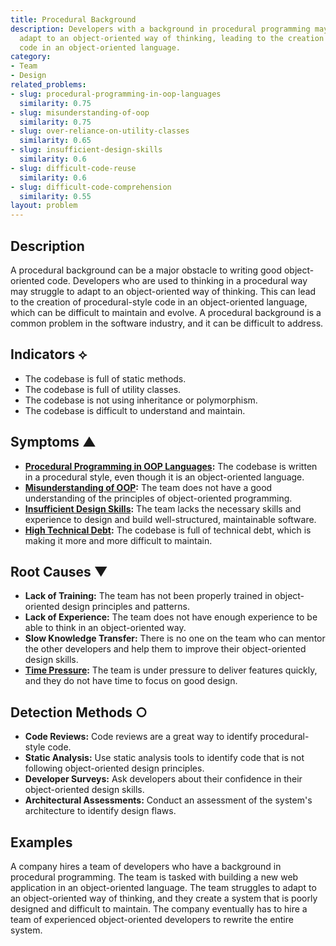 ```yaml
---
title: Procedural Background
description: Developers with a background in procedural programming may struggle to
  adapt to an object-oriented way of thinking, leading to the creation of procedural-style
  code in an object-oriented language.
category:
- Team
- Design
related_problems:
- slug: procedural-programming-in-oop-languages
  similarity: 0.75
- slug: misunderstanding-of-oop
  similarity: 0.75
- slug: over-reliance-on-utility-classes
  similarity: 0.65
- slug: insufficient-design-skills
  similarity: 0.6
- slug: difficult-code-reuse
  similarity: 0.6
- slug: difficult-code-comprehension
  similarity: 0.55
layout: problem
---
```


## Description
A procedural background can be a major obstacle to writing good object-oriented code. Developers who are used to thinking in a procedural way may struggle to adapt to an object-oriented way of thinking. This can lead to the creation of procedural-style code in an object-oriented language, which can be difficult to maintain and evolve. A procedural background is a common problem in the software industry, and it can be difficult to address.

## Indicators ⟡
- The codebase is full of static methods.
- The codebase is full of utility classes.
- The codebase is not using inheritance or polymorphism.
- The codebase is difficult to understand and maintain.

## Symptoms ▲
- **[Procedural Programming in OOP Languages](procedural-programming-in-oop-languages.md):** The codebase is written in a procedural style, even though it is an object-oriented language.
- **[Misunderstanding of OOP](misunderstanding-of-oop.md):** The team does not have a good understanding of the principles of object-oriented programming.
- **[Insufficient Design Skills](insufficient-design-skills.md):** The team lacks the necessary skills and experience to design and build well-structured, maintainable software.
- **[High Technical Debt](high-technical-debt.md):** The codebase is full of technical debt, which is making it more and more difficult to maintain.

## Root Causes ▼
- **Lack of Training:** The team has not been properly trained in object-oriented design principles and patterns.
- **Lack of Experience:** The team does not have enough experience to be able to think in an object-oriented way.
- **Slow Knowledge Transfer:** There is no one on the team who can mentor the other developers and help them to improve their object-oriented design skills.
- **[Time Pressure](time-pressure.md):** The team is under pressure to deliver features quickly, and they do not have time to focus on good design.

## Detection Methods ○
- **Code Reviews:** Code reviews are a great way to identify procedural-style code.
- **Static Analysis:** Use static analysis tools to identify code that is not following object-oriented design principles.
- **Developer Surveys:** Ask developers about their confidence in their object-oriented design skills.
- **Architectural Assessments:** Conduct an assessment of the system's architecture to identify design flaws.

## Examples
A company hires a team of developers who have a background in procedural programming. The team is tasked with building a new web application in an object-oriented language. The team struggles to adapt to an object-oriented way of thinking, and they create a system that is poorly designed and difficult to maintain. The company eventually has to hire a team of experienced object-oriented developers to rewrite the entire system.
